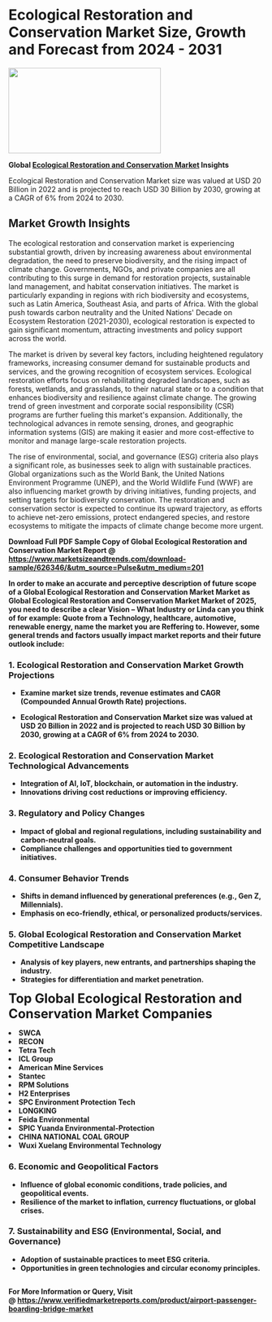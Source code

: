 <H1>Ecological Restoration and Conservation Market Size, Growth and Forecast from 2024 - 2031</H1><img class="aligncenter size-medium wp-image-584254" src="https://thirdeyenews.in/wp-content/uploads/2024/09/Global-Market-Research-300x168.jpeg" alt="" width="300" height="168" /><p><strong>Global&nbsp;<a href="https://www.marketsizeandtrends.com/download-sample/626346/&amp;utm_source=Pulse&amp;utm_medium=201">Ecological Restoration and Conservation Market</a> Insights</strong></p><p>Ecological Restoration and Conservation Market size was valued at USD 20 Billion in 2022 and is projected to reach USD 30 Billion by 2030, growing at a CAGR of 6% from 2024 to 2030.</p><p><h2>Market Growth Insights</h2> <p>The ecological restoration and conservation market is experiencing substantial growth, driven by increasing awareness about environmental degradation, the need to preserve biodiversity, and the rising impact of climate change. Governments, NGOs, and private companies are all contributing to this surge in demand for restoration projects, sustainable land management, and habitat conservation initiatives. The market is particularly expanding in regions with rich biodiversity and ecosystems, such as Latin America, Southeast Asia, and parts of Africa. With the global push towards carbon neutrality and the United Nations' Decade on Ecosystem Restoration (2021-2030), ecological restoration is expected to gain significant momentum, attracting investments and policy support across the world.</p> <p><strong></strong></p> <p>The market is driven by several key factors, including heightened regulatory frameworks, increasing consumer demand for sustainable products and services, and the growing recognition of ecosystem services. Ecological restoration efforts focus on rehabilitating degraded landscapes, such as forests, wetlands, and grasslands, to their natural state or to a condition that enhances biodiversity and resilience against climate change. The growing trend of green investment and corporate social responsibility (CSR) programs are further fueling this market's expansion. Additionally, the technological advances in remote sensing, drones, and geographic information systems (GIS) are making it easier and more cost-effective to monitor and manage large-scale restoration projects.</p> <p>The rise of environmental, social, and governance (ESG) criteria also plays a significant role, as businesses seek to align with sustainable practices. Global organizations such as the World Bank, the United Nations Environment Programme (UNEP), and the World Wildlife Fund (WWF) are also influencing market growth by driving initiatives, funding projects, and setting targets for biodiversity conservation. The restoration and conservation sector is expected to continue its upward trajectory, as efforts to achieve net-zero emissions, protect endangered species, and restore ecosystems to mitigate the impacts of climate change become more urgent.</p> <p><strong></p><p><span class=""><strong>Download Full PDF Sample Copy of Global Ecological Restoration and Conservation Market Report</strong> @ <a href="https://www.marketsizeandtrends.com/download-sample/626346/&amp;utm_source=Pulse&amp;utm_medium=201" target="_blank">https://www.marketsizeandtrends.com/download-sample/626346/&amp;utm_source=Pulse&amp;utm_medium=201</a></span></p><p>In order to make an accurate and perceptive description of future scope of a Global&nbsp;Ecological Restoration and Conservation Market Market as Global&nbsp;Ecological Restoration and Conservation Market Market of 2025, you need to describe a clear Vision &ndash; What Industry or Linda can you think of for example: Quote from a Technology, healthcare, automotive, renewable energy, name the market you are Reffering to. However, some general trends and factors usually impact market reports and their future outlook include:</p><h3>1.&nbsp;<strong>Ecological Restoration and Conservation Market Growth Projections</strong></h3><ul><li>Examine market size trends, revenue estimates and CAGR (Compounded Annual Growth Rate) projections.</li><li><p>Ecological Restoration and Conservation Market size was valued at USD 20 Billion in 2022 and is projected to reach USD 30 Billion by 2030, growing at a CAGR of 6% from 2024 to 2030.</p></li></ul><h3>2.&nbsp;<strong>Ecological Restoration and Conservation Market Technological Advancements</strong></h3><ul><li>Integration of AI, IoT, blockchain, or automation in the industry.</li><li>Innovations driving cost reductions or improving efficiency.</li></ul><h3>3.&nbsp;<strong>Regulatory and Policy Changes</strong></h3><ul><li>Impact of global and regional regulations, including sustainability and carbon-neutral goals.</li><li>Compliance challenges and opportunities tied to government initiatives.</li></ul><h3>4.&nbsp;<strong>Consumer Behavior Trends</strong></h3><ul><li>Shifts in demand influenced by generational preferences (e.g., Gen Z, Millennials).</li><li>Emphasis on eco-friendly, ethical, or personalized products/services.</li></ul><h3>5.&nbsp;<strong>Global Ecological Restoration and Conservation Market Competitive Landscape</strong></h3><ul><li>Analysis of key players, new entrants, and partnerships shaping the industry.</li><li>Strategies for differentiation and market penetration.</li></ul><p data-pm-slice="1 1 []"><span style="color: inherit; font-family: inherit; font-size: 25px;">Top Global Ecological Restoration and Conservation Market Companies</span></p><div class="" data-test-id=""><p><li>SWCA</li><li> RECON</li><li> Tetra Tech</li><li> ICL Group</li><li> American Mine Services</li><li> Stantec</li><li> RPM Solutions</li><li> H2 Enterprises</li><li> SPC Environment Protection Tech</li><li> LONGKING</li><li> Feida Environmental</li><li> SPIC Yuanda Environmental-Protection</li><li> CHINA NATIONAL COAL GROUP</li><li> Wuxi Xuelang Environmental Technology</li></p></div><h3>6.&nbsp;<strong>Economic and Geopolitical Factors</strong></h3><ul><li>Influence of global economic conditions, trade policies, and geopolitical events.</li><li>Resilience of the market to inflation, currency fluctuations, or global crises.</li></ul><h3>7.&nbsp;<strong>Sustainability and ESG (Environmental, Social, and Governance)</strong></h3><ul><li>Adoption of sustainable practices to meet ESG criteria.</li><li>Opportunities in green technologies and circular economy principles.</li></ul><h2><strong style="font-size: 14px;">For More Information or Query, Visit @&nbsp;</strong><a style="background-color: #ffffff; font-size: 14px;" href="https://www.marketsizeandtrends.com/report/ecological-restoration-and-conservation-market/" target="_blank">https://www.verifiedmarketreports.com/product/airport-passenger-boarding-bridge-market</a></h2>
